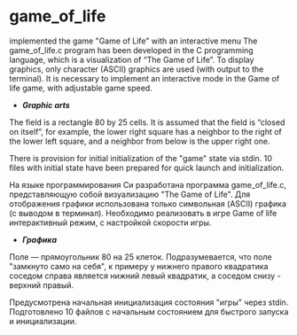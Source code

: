 # game_of_life
implemented the game "Game of Life" with an interactive menu
The game_of_life.c program has been developed in the C programming language, which is a visualization of “The Game of Life”. 
To display graphics, only character (ASCII) graphics are used (with output to the terminal). It is necessary to implement 
an interactive mode in the Game of life game, with adjustable game speed.

* ***Graphic arts***

The field is a rectangle 80 by 25 cells.
It is assumed that the field is “closed on itself”, for example, the lower right square has a neighbor to the right 
of the lower left square, and a neighbor from below is the upper right one.

There is provision for initial initialization of the "game" state via stdin. 10 files with initial state have been 
prepared for quick launch and initialization.

На языке программирования Си разработана программа game_of_life.c, представляющую собой визуализацию "The Game of Life". 
Для отображения графики использована только символьная (ASCII) графика (с выводом в терминал). Необходимо реализовать в игре
Game of life интерактивный режим, c настройкой скорости игры. 

* ***Графика*** 

Поле — прямоугольник 80 на 25 клеток.
Подразумевается, что поле "замкнуто само на себя", к примеру у нижнего правого квадратика соседом справа является нижний 
левый квадратик, а соседом снизу - верхний правый.

Предусмотрена начальная инициализация состояния "игры" через stdin. Подготовлено 10 файлов с начальным состоянием 
для быстрого запуска и инициализации.
